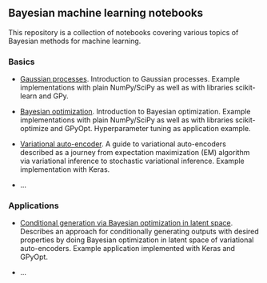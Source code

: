 ## Bayesian machine learning notebooks

This repository is a collection of notebooks covering various topics of Bayesian methods for machine learning.

### Basics

- [Gaussian processes](gaussian_processes.ipynb). Introduction to Gaussian processes. Example implementations with 
plain NumPy/SciPy as well as with libraries scikit-learn and GPy.

- [Bayesian optimization](bayesian_optimization.ipynb). Introduction to Bayesian optimization. Example implementations 
with plain NumPy/SciPy as well as with libraries scikit-optimize and GPyOpt. Hyperparameter tuning as application example.  

- [Variational auto-encoder](variational_autoencoder.ipynb). A guide to variational auto-encoders described as a journey
from expectation maximization (EM) algorithm via variational inference to stochastic variational inference. Example 
implementation with Keras.

- ...

### Applications

- [Conditional generation via Bayesian optimization in latent space](variational_autoencoder_opt.ipynb). Describes an approach
for conditionally generating outputs with desired properties by doing Bayesian optimization in latent space of variational 
auto-encoders. Example application implemented with Keras and GPyOpt.

- ...
